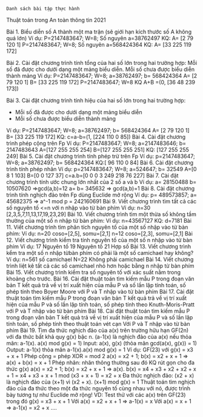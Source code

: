 	Danh sách bài tập thực hành 
Thuật toán trong An toàn thông tin 2021

Bài 1. Biểu diễn số A thành một ma trận (sẽ giới hạn kích thước số A không quá lớn)
Ví dụ: 
P=2147483647; W=8; Số nguyên a=38762497
KQ: A= [2    79   120     1]
P=2147483647; W=8; Số nguyên a=568424364
KQ: A= [33   225   119   172]

Bài 2. Cài đặt chương trình tính tổng của hai số lớn trong hai trường hợp:
Mỗi số đã được cho dưới dạng một mảng biểu diễn. 
Mỗi số chưa được biểu diễn thành mảng
Ví dụ: 
P=2147483647; W=8; a=38762497; b= 568424364
A= [2    79   120     1]
B= [33   225   119   172]
P=2147483647; W=8
KQ A+B =(0, [36    48   239   173])

Bài 3. Cài đặt chương trình tính hiệu của hai số lớn trong hai trường hợp:
- Mỗi số đã được cho dưới dạng một mảng biểu diễn
- Mỗi số chưa được biểu diễn thành mảng

Ví dụ:
 P=2147483647; W=8; a=38762497; b= 568424364
A= [2    79   120     1]
B= [33   225   119   172]
KQ: c=a-b=(1, [224   110     0    85])
Bài 4. Cài đặt chương trình phép cộng trên Fp
Ví dụ: P=2147483647; W=8; a=2147483646; b= 2147483643
A=[127   255   255   254]
B=[127   255   255   251]
KQ: [127   255   255   249]
Bài 5. Cài đặt chương trình tính phép trừ trên Fp
Ví dụ: p=2147483647; W=8; a=38762497; b= 568424364
KQ:[ 96   110     0    84]
Bài 6. Cài đặt chương trình tính phép nhân
Ví dụ: p=2147483647; W=8; a=524647; b= 32549
A=[0	 8	1     103]
B=[0	0	127	37]
c=a.b=[0	0	0	3	249	218	76	227]
Bài 7. Cài đặt chương trình  tính ước chung lớn nhất của 2 số a và b
Ví dụ: 	a= 28150488 b= 10507620 =>gcd(a,b)=12
a= b=	345632 => gcd(a,b)=1
Bài 8. Cài đặt chương trình tính nghịch đảo trên Fp dùng Euclide mở rộng
Ví dụ: p= 489573857; a= 45682375  => a^-1 mod p = 242160691
Bài 9. Viết chương trình tìm tất cả các số nguyên tố <=n với n nhập vào từ bàn phím 
Ví dụ: n=30  [2,3,5,7,11,13,17,19,23,29]
Bài 10. Viết chương trình tìm một thừa số không tầm thường của một số n nhập từ bàn phím:
Ví dụ: n=43567127  KQ: d=7181
Bài 11. Viết chương trình tìm phân tích nguyên tố của một số nhập vào từ bàn phím:
Ví dụ: 	n=20  coso=[2,5], somu=[2,1]
n=12   coso=[2,3], somu=[2,1]
Bài 12. Viết chương trình kiểm tra tính nguyên tố của một số n nhập vào từ bàn phím
Ví dụ: 	17  Nguyên tố
19  Nguyên tố
21  Hợp số
Bài 13. Viết chương trình kểm tra một số n nhập từbàn phím có phải là một số camichael hay không?
Ví dụ: 	n=561  số camichael
		N=22  Không phải camichael
Bài 14. Viết chương trình liệt kê tất cả các số camichael nhỏ hơn hoặc bằng n nhập từ bàn phím
Bài 15. Viết chương trình kiểm tra số nguyên tố với xác suất nằm trong khoảng cho trước.
Bài 16. Cài đặt thuật toán tìm kiếm mẫu P trong đoạn văn bản T kết quả trả về vị trí xuất hiện của mẫu P và số lần lặp tính toán, số phép tính theo Boyer Moore với P và T nhập vào từ bàn phím
Bài 17. Cài đặt thuật toán tìm kiếm mẫu P trong đoạn văn bản T kết quả trả về vị trí xuất hiện của mẫu P và số lần lặp tính toán, số phép tính theo Knuth-Moris-Pratt với P và T nhập vào từ bàn phím
Bài 18. Cài đặt thuật toán tìm kiếm mẫu P trong đoạn văn bản T kết quả trả về vị trí xuất hiện của mẫu P và số lần lặp tính toán, số phép tính theo thuật toán vét cạn Với P và T nhập vào từ bàn phím
Bài 19. Tìm đa thức nghịch đảo của a(x) trên trường hữu hạn GF(2n) với đa thức bất khả quy g(x) bậc n. (a-1(x) là nghịch đảo của a(x) nếu thỏa mãn: a-1(x). a(x) mod g(x) = 1)
Input: a(x), g(x) (thỏa mãn gcd(a(x), g(x)) = 1)
Output: a-1(x) thỏa mãn a-1(x).a(x) mod g(x) = 1
Ví dụ: GF(23) với g(x) = x3 + x + 1
Phép cộng = phép XOR = mod 2
a(x) = x2 + 1; b(x) = x2 + x + 1 => a(x) + b(x) = x + 1
Phép nhân: nhân thông thường sau đó KQ rút gọn cho đa thức g(x)
a(x) = x2 + 1; b(x) = x2 + x + 1 
=> a(x). b(x) = x4 + x3 + x2 + x2 + x + 1 
                      = x4 + x3 + x + 1 mod (x3 + x + 1)
                      = x2 + x
Đa thức nghịch đảo: (x2 + x) là nghịch đảo của (x+1) vì 
(x2 + x). (x+1) mod g(x) = 1
Thuật toán tìm nghịch đảo của đa thức theo một đa thức nguyên tố cùng nhau với nó, được trình bày tương tự như Euclide mở rộng!
VD: Test thử với các a(x) trên GF(23) trong đó g(x) = x3 + x + 1
Với a(x) = x2 + x + 1 => a-1(x) = x
Với a(x) = x + 1 => a-1(x) = x2 + x
….

